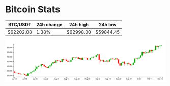 # Bitcoin Stats

BTC/USDT|24h change|24h high|24h low|
|---|---|---|---|
|$62202.08|1.38%|$62998.00|$59844.45|

<img src="./chart.svg">
